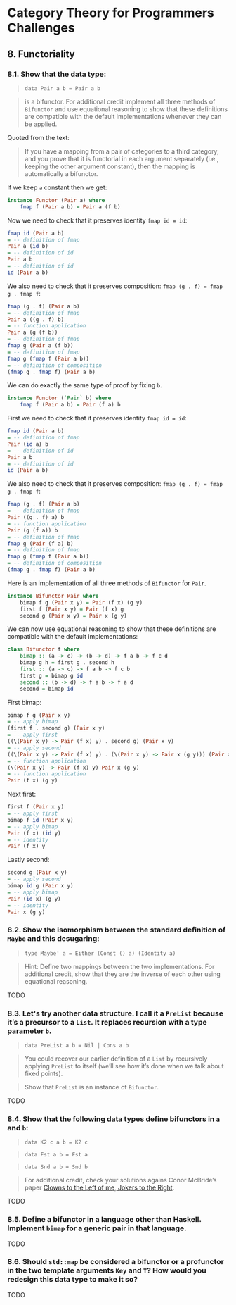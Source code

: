 # Category Theory for Programmers Challenges

## 8. Functoriality

### 8.1. Show that the data type:

> `data Pair a b = Pair a b`

> is a bifunctor. For additional credit implement all three methods of `Bifunctor` and use equational reasoning to show that these definitions are compatible with the default implementations whenever they can be applied.

Quoted from the text:

> If you have a mapping from a pair of categories to a third category, and you prove that it is functorial in each argument separately (i.e., keeping the other argument constant), then the mapping is automatically a bifunctor.

If we keep `a` constant then we get:

```haskell
instance Functor (Pair a) where
    fmap f (Pair a b) = Pair a (f b)
```

Now we need to check that it preserves identity `fmap id = id`:

```haskell
fmap id (Pair a b)
= -- definition of fmap
Pair a (id b)
= -- definition of id
Pair a b
= -- definition of id
id (Pair a b)
```

We also need to check that it preserves composition: `fmap (g . f) = fmap g . fmap f`:

```haskell
fmap (g . f) (Pair a b)
= -- definition of fmap
Pair a ((g . f) b)
= -- function application
Pair a (g (f b))
= -- definition of fmap
fmap g (Pair a (f b))
= -- definition of fmap
fmap g (fmap f (Pair a b))
= -- definition of composition
(fmap g . fmap f) (Pair a b)
```

We can do exactly the same type of proof by fixing `b`.

```haskell
instance Functor (`Pair` b) where
    fmap f (Pair a b) = Pair (f a) b
```

First we need to check that it preserves identity `fmap id = id`:

```haskell
fmap id (Pair a b)
= -- definition of fmap
Pair (id a) b
= -- definition of id
Pair a b
= -- definition of id
id (Pair a b)
```

We also need to check that it preserves composition: `fmap (g . f) = fmap g . fmap f`:

```haskell
fmap (g . f) (Pair a b)
= -- definition of fmap
Pair ((g . f) a) b 
= -- function application
Pair (g (f a)) b
= -- definition of fmap
fmap g (Pair (f a) b)
= -- definition of fmap
fmap g (fmap f (Pair a b))
= -- definition of composition
(fmap g . fmap f) (Pair a b)
```

Here is an implementation of all three methods of `Bifunctor` for `Pair`.

```haskell
instance Bifunctor Pair where
    bimap f g (Pair x y) = Pair (f x) (g y)
    first f (Pair x y) = Pair (f x) g
    second g (Pair x y) = Pair x (g y)
```

We can now use equational reasoning to show that these definitions are compatible with the default implementations:

```haskell
class Bifunctor f where
    bimap :: (a -> c) -> (b -> d) -> f a b -> f c d
    bimap g h = first g . second h
    first :: (a -> c) -> f a b -> f c b
    first g = bimap g id
    second :: (b -> d) -> f a b -> f a d
    second = bimap id
```

First bimap:
```haskell
bimap f g (Pair x y)
= -- apply bimap
(first f . second g) (Pair x y)
= -- apply first
((\(Pair x y) -> Pair (f x) y) . second g) (Pair x y)
= -- apply second
((\(Pair x y) -> Pair (f x) y) . (\(Pair x y) -> Pair x (g y))) (Pair x y)
= -- function application
(\(Pair x y) -> Pair (f x) y) Pair x (g y)
= -- function application
Pair (f x) (g y)
```

Next first:
```haskell
first f (Pair x y)
= -- apply first
bimap f id (Pair x y)
= -- apply bimap
Pair (f x) (id y)
= -- identity
Pair (f x) y
```

Lastly second:
```haskell
second g (Pair x y)
= -- apply second
bimap id g (Pair x y)
= -- apply bimap
Pair (id x) (g y)
= -- identity
Pair x (g y)
```


### 8.2. Show the isomorphism between the standard definition of `Maybe` and this desugaring:

> `type Maybe' a = Either (Const () a) (Identity a)`

> Hint: Define two mappings between the two implementations. For additional credit, show that they are the inverse of each other using equational reasoning.

TODO

### 8.3. Let's try another data structure. I call it a `PreList` because it’s a precursor to a `List`. It replaces recursion with a type parameter `b`.

> `data PreList a b = Nil | Cons a b`

> You could recover our earlier definition of a `List` by recursively applying `PreList` to itself (we’ll see how it’s done when we talk about fixed points).

> Show that `PreList` is an instance of `Bifunctor`.

TODO

### 8.4. Show that the following data types define bifunctors in `a` and `b`:

> `data K2 c a b = K2 c`

> `data Fst a b = Fst a`

> `data Snd a b = Snd b`

> For additional credit, check your solutions agains Conor McBride’s paper [Clowns to the Left of me, Jokers to the Right](http://strictlypositive.org/CJ.pdf).

TODO

### 8.5. Define a bifunctor in a language other than Haskell. Implement `bimap` for a generic pair in that language.

TODO

### 8.6. Should `std::map` be considered a bifunctor or a profunctor in the two template arguments `Key` and `T`? How would you redesign this data type to make it so?

TODO